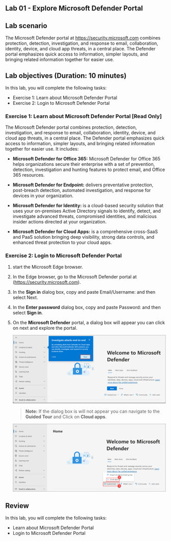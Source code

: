 ## Lab 01 - Explore Microsoft Defender Portal

## Lab scenario

The Microsoft Defender portal at https://security.microsoft.com combines protection, detection, investigation, and response to email, collaboration, identity, device, and cloud app threats, in a central place. The Defender portal emphasizes quick access to information, simpler layouts, and bringing related information together for easier use.

## Lab objectives (Duration: 10 minutes)

In this lab, you will complete the following tasks:
- Exercise 1: Learn about Microsoft Defender Portal
- Exercise 2: Login to Microsoft Defender Portal

### Exercise 1: Learn about Microsoft Defender Portal [Read Only]

The Microsoft Defender portal combines protection, detection, investigation, and response to email, collaboration, identity, device, and cloud app threats, in a central place. The Defender portal emphasizes quick access to information, simpler layouts, and bringing related information together for easier use. It includes:

- **Microsoft Defender for Office 365:** Microsoft Defender for Office 365 helps organizations secure their enterprise with a set of prevention, detection, investigation and hunting features to protect email, and Office 365 resources.
  
- **Microsoft Defender for Endpoint:** delivers preventative protection, post-breach detection, automated investigation, and response for devices in your organization.
- **Microsoft Defender for Identity:** is a cloud-based security solution that uses your on-premises Active Directory signals to identify, detect, and investigate advanced threats, compromised identities, and malicious insider actions directed at your organization.
- **Microsoft Defender for Cloud Apps:** is a comprehensive cross-SaaS and PaaS solution bringing deep visibility, strong data controls, and enhanced threat protection to your cloud apps.

### Exercise 2: Login to Microsoft Defender Portal

1. start the Microsoft Edge browser.

1. In the Edge browser, go to the Microsoft Defender portal at (https://security.microsoft.com).

1. In the **Sign in** dialog box, copy and paste Email/Username: <inject key="AzureAdUserEmail"></inject> and then select Next.

1. In the **Enter password** dialog box, copy and paste Password: <inject key="AzureAdUserPassword"></inject> and then select **Sign in**.

1. On the **Microsoft Defender** portal, a dialog box will appear you can click on next and explore the portal.
   
   ![Picture 1](../Media/image_1.png)

   >**Note:** If the dialog box is will not appear you can navigate to the **Guided Tour** and Click on **Cloud apps**.

      ![Picture 1](../Media/image_2.png)   


## Review
In this lab, you will complete the following tasks:
- Learn about Microsoft Defender Portal
- Login to Microsoft Defender Portal
